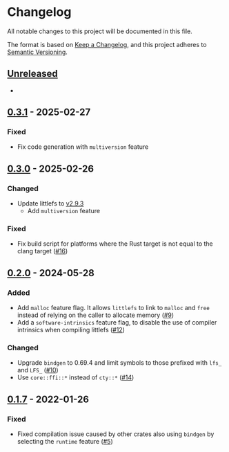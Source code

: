 # Changelog
All notable changes to this project will be documented in this file.

The format is based on [Keep a Changelog](https://keepachangelog.com/en/1.0.0/),
and this project adheres to [Semantic Versioning](https://semver.org/spec/v2.0.0.html).

## [Unreleased]

-

## [0.3.1] - 2025-02-27

### Fixed

- Fix code generation with `multiversion` feature

## [0.3.0] - 2025-02-26

### Changed

- Update littlefs to [v2.9.3](https://github.com/littlefs-project/littlefs/releases/tag/v2.9.3)
  - Add `multiversion` feature

### Fixed

- Fix build script for platforms where the Rust target is not equal to the clang target ([#16](https://github.com/trussed-dev/littlefs2-sys/pull/16))

## [0.2.0] - 2024-05-28

### Added

- Add `malloc` feature flag. It allows `littlefs` to link to `malloc` and `free` instead of relying on the caller to allocate memory ([#9][])
- Add a `software-intrinsics` feature flag, to disable the use of compiler intrinsics when compiling littlefs ([#12][])

### Changed

- Upgrade `bindgen` to 0.69.4 and limit symbols to those prefixed with `lfs_` and `LFS_` ([#10][])
- Use `core::ffi::*` instead of `cty::*` ([#14][])

[#9]: https://github.com/trussed-dev/littlefs2-sys/pull/10
[#10]: https://github.com/trussed-dev/littlefs2-sys/pull/10
[#12]: https://github.com/trussed-dev/littlefs2-sys/pull/12
[#14]: https://github.com/trussed-dev/littlefs2-sys/pull/14

## [0.1.7] - 2022-01-26

### Fixed

- Fixed compilation issue caused by other crates also using `bindgen` by selecting the `runtime` feature ([#5])

[#5]: https://github.com/trussed-dev/littlefs2-sys/pull/5
[#9]: https://github.com/trussed-dev/littlefs2-sys/pull/9

[Unreleased]: https://github.com/trussed-dev/littlefs2-sys/compare/0.3.1...HEAD
[0.1.7]: https://github.com/trussed-dev/littlefs2-sys/compare/0.1.6...0.1.7
[0.2.0]: https://github.com/trussed-dev/littlefs2-sys/compare/0.1.7...0.2.0
[0.3.0]: https://github.com/trussed-dev/littlefs2-sys/compare/0.2.0...0.3.0
[0.3.1]: https://github.com/trussed-dev/littlefs2-sys/compare/0.3.0...0.3.1
